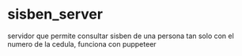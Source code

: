 # sisben_server
servidor que permite consultar sisben de una persona tan solo con el numero de la cedula, funciona con puppeteer
